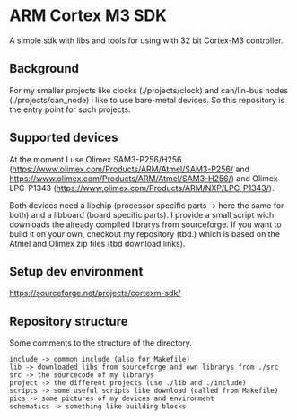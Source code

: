 ARM Cortex M3 SDK
=================

A simple sdk with libs and tools for using with 32 bit Cortex-M3 controller.


Background
----------

For my smaller projects like clocks (./projects/clock) and can/lin-bus nodes (./projects/can_node) i like to use bare-metal devices. So this repository is the entry point for such projects.


Supported devices
-----------------

At the moment I use Olimex SAM3-P256/H256 (https://www.olimex.com/Products/ARM/Atmel/SAM3-P256/ and https://www.olimex.com/Products/ARM/Atmel/SAM3-H256/) and Olimex LPC-P1343 (https://www.olimex.com/Products/ARM/NXP/LPC-P1343/).

Both devices need a libchip (processor specific parts -> here the same for both) and a libboard (board specific parts). I provide a small script wich downloads the already compiled librarys from sourceforge. If you want to build it on your own, checkout my repository (tbd.) which is based on the Atmel and Olimex zip files (tbd download links).


Setup dev environment
---------------------

https://sourceforge.net/projects/cortexm-sdk/


Repository structure
--------------------

Some comments to the structure of the directory.

	include -> common include (also for Makefile)
	lib -> downloaded libs from sourceforge and own librarys from ./src
	src -> the sourcecode of my librarys
	project -> the different projects (use ./lib and ./include)
	scripts -> some useful scripts like download (called from Makefile)
	pics -> some pictures of my devices and environment
	schematics -> something like building blocks
